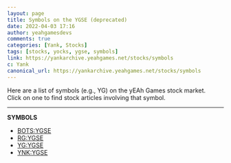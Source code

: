 ```yaml
---
layout: page
title: Symbols on the YGSE (deprecated)
date: 2022-04-03 17:16
author: yeahgamesdevs
comments: true
categories: [Yank, Stocks]
tags: [stocks, yocks, ygse, symbols]
link: https://yankarchive.yeahgames.net/stocks/symbols
c: Yank
canonical_url: https://yankarchive.yeahgames.net/stocks/symbols
---
```


<!-- wp:paragraph -->

<p>Here are a list of symbols (e.g., YG) on the yEAh Games stock market.<br>Click on one to find stock articles involving that symbol.<br> </p>
<!-- /wp:paragraph -->

<!-- wp:separator {"className":"is-style-wide"} -->

<hr class="wp-block-separator has-alpha-channel-opacity is-style-wide" />
<!-- /wp:separator -->

<!-- wp:paragraph {"fontSize":"medium"} -->

<p class="has-medium-font-size"><strong>SYMBOLS</strong> </p>
<!-- /wp:paragraph -->

<!-- wp:list -->

<ul><li><a href="https://yeaharchives.wordpress.com/category/finance/stocks/symbols/botsygse/">BOTS:YGSE</a></li><li><a href="https://yeaharchives.wordpress.com/category/finance/stocks/symbols/rgygse/">RG:YGSE</a></li><li><a href="https://yeaharchives.wordpress.com/category/finance/stocks/symbols/ygygse/">YG:YGSE</a></li><li><a href="https://yeaharchives.wordpress.com/category/finance/stocks/symbols/ynkygse/">YNK:YGSE</a></li></ul>
<!-- /wp:list -->
